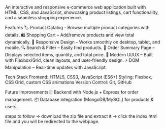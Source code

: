 An interactive and responsive e-commerce web application built with HTML, CSS, and JavaScript, showcasing product listings, cart functionality, and a seamless shopping experience.

Features
🏷️ Product Catalog – Browse multiple product categories with details.
🛍️ Shopping Cart – Add/remove products and view total dynamically.
📱 Responsive Design – Works smoothly on desktop, tablet, and mobile.
🔍 Search & Filter – Easily find products.
🧾 Order Summary Page – Displays selected items, quantity, and total price.
🎨 Modern UI/UX – Built with Flexbox/Grid, clean layouts, and user-friendly design.
⚡ DOM Manipulation – Real-time updates with JavaScript.

Tech Stack
Frontend: HTML5, CSS3, JavaScript (ES6+)
Styling: Flexbox, CSS Grid, custom CSS animations
Version Control: Git, GitHub

Future Improvements
🗄️ Backend with Node.js + Express for order management.
📦 Database integration (MongoDB/MySQL) for products & users.

steps to follow
-> download the zip file and extract it 
-> click the index.html file and you will be redirected to the webpage.
